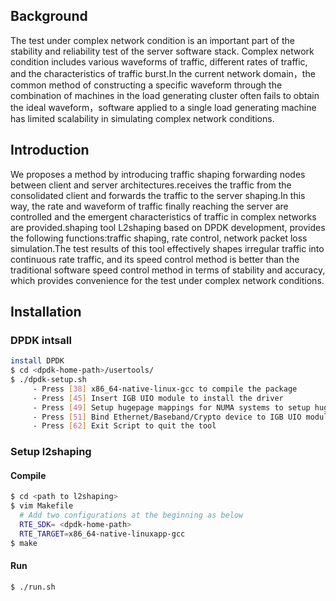 ## Background
The test under complex network condition is an important part of the stability and reliability test of the server software stack. Complex network condition includes various waveforms of traffic, different rates of traffic, and the characteristics of traffic burst.In the current network domain，the common method of constructing a specific waveform through the combination of machines in the load generating cluster often fails to obtain the ideal waveform，software applied to a single load generating machine has limited scalability in simulating complex network conditions.
## Introduction
We proposes a method by introducing traffic shaping forwarding nodes between client and server architectures.receives the traffic from the consolidated client and forwards the traffic to the server shaping.In this way, the rate and waveform of traffic finally reaching the server are controlled and the emergent characteristics of traffic in complex networks are provided.shaping tool L2shaping based on DPDK development, provides the following functions:traffic shaping, rate control, network packet loss simulation.The test results of this tool effectively shapes irregular traffic into continuous rate traffic, and its speed control method is better than the traditional software speed control method in terms of stability and accuracy, which provides convenience for the test under complex network conditions.

## Installation

### DPDK intsall

```bash
install DPDK
$ cd <dpdk-home-path>/usertools/
$ ./dpdk-setup.sh
     - Press [38] x86_64-native-linux-gcc to compile the package
     - Press [45] Insert IGB UIO module to install the driver
     - Press [49] Setup hugepage mappings for NUMA systems to setup hugepages(20GB for each node best)
     - Press [51] Bind Ethernet/Baseband/Crypto device to IGB UIO module
     - Press [62] Exit Script to quit the tool
```


### Setup l2shaping

#### Compile
```bash
$ cd <path to l2shaping>
$ vim Makefile
  # Add two configurations at the beginning as below
  RTE_SDK= <dpdk-home-path>
  RTE_TARGET=x86_64-native-linuxapp-gcc
$ make
```

#### Run
```bash
$ ./run.sh 
```
